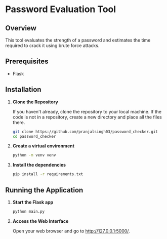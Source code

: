 # Password Evaluation Tool

## Overview
This tool evaluates the strength of a password and estimates the time required to crack it using brute force attacks.

## Prerequisites
- Flask

## Installation

1. **Clone the Repository**

    If you haven't already, clone the repository to your local machine. If the code is not in a repository, create a new directory and place all the files there.

    ```sh
    git clone https://github.com/pranjalsingh03/password_checker.git
    cd password_checker
    ```
2. **Create a virtual environment**
    ```bash
    python -m venv venv

3. **Install the dependencies**
    ```bash
    pip install -r requirements.txt


## Running the Application

1. **Start the Flask app**
    ```bash
    python main.py

2. **Access the Web Interface**

    Open your web browser and go to http://127.0.0.1:5000/.
